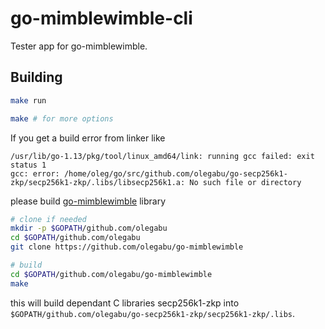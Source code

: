 # go-mimblewimble-cli

Tester app for go-mimblewimble.

## Building

```bash
make run

make # for more options
```

If you get a build error from linker like

```
/usr/lib/go-1.13/pkg/tool/linux_amd64/link: running gcc failed: exit status 1
gcc: error: /home/oleg/go/src/github.com/olegabu/go-secp256k1-zkp/secp256k1-zkp/.libs/libsecp256k1.a: No such file or directory
```

please build [go-mimblewimble](https://github.com/olegabu/go-mimblewimble) library

```bash
# clone if needed
mkdir -p $GOPATH/github.com/olegabu
cd $GOPATH/github.com/olegabu
git clone https://github.com/olegabu/go-mimblewimble

# build
cd $GOPATH/github.com/olegabu/go-mimblewimble
make
```

this will build dependant C libraries secp256k1-zkp into `$GOPATH/github.com/olegabu/go-secp256k1-zkp/secp256k1-zkp/.libs`.
